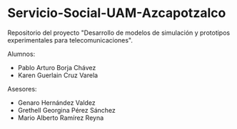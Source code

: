 # Servicio-Social-UAM-Azcapotzalco
Repositorio del proyecto "Desarrollo de modelos de simulación y prototipos experimentales para telecomunicaciones".

Alumnos:
  - Pablo Arturo Borja Chávez
  - Karen Guerlain Cruz Varela

Asesores:
  - Genaro Hernández Valdez
  - Grethell Georgina Pérez Sánchez
  - Mario Alberto Ramírez Reyna
